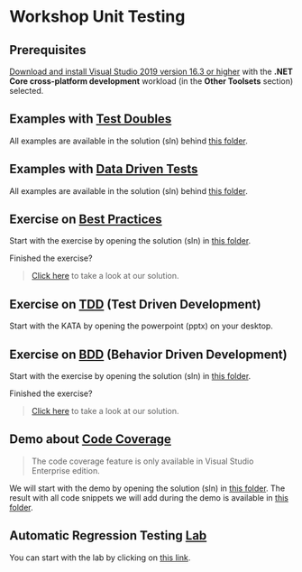 # Workshop Unit Testing

## Prerequisites

[Download and install Visual Studio 2019 version 16.3 or higher](https://docs.microsoft.com/en-us/visualstudio/install/install-visual-studio?view=vs-2019) with the **.NET Core cross-platform development** workload (in the **Other Toolsets** section) selected.

## Examples with [Test Doubles](TestDoubles)

All examples are available in the solution (sln) behind [this folder](TestDoubles).

## Examples with [Data Driven Tests](DataDrivenTestExample)

All examples are available in the solution (sln) behind [this folder](DataDrivenTestExample).

## Exercise on [Best Practices](BestPractices)

Start with the exercise by opening the solution (sln) in [this folder](BestPractices/Before).

Finished the exercise?
> [Click here](BestPractices/After) to take a look at our solution.

## Exercise on [TDD](TDD) (Test Driven Development)

Start with the KATA by opening the powerpoint (pptx) on your desktop.

## Exercise on [BDD](BDD) (Behavior Driven Development)

Start with the exercise by opening the solution (sln) in [this folder](BDD/Before/Elevator).

Finished the exercise?
> [Click here](BDD/After/Elevator) to take a look at our solution.

## Demo about [Code Coverage](CodeCoverage)

> The code coverage feature is only available in Visual Studio Enterprise edition.

We will start with the demo by opening the solution (sln) in [this folder](CodeCoverage/Before).
The result with all code snippets we will add during the demo is available in [this folder](CodeCoverage/After).

## Automatic Regression Testing [Lab](Lab)

You can start with the lab by clicking on [this link](https://www.azuredevopslabs.com/labs/azuredevops/continuousintegration/).


